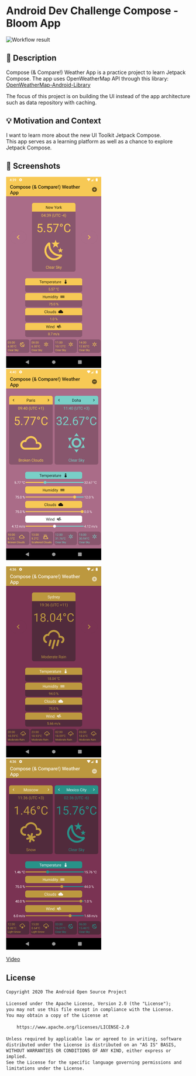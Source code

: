 # Android Dev Challenge Compose - Bloom App

![Workflow result](https://github.com/noelchew/android-dev-challenge-compose-week-4/workflows/Check/badge.svg)


## :scroll: Description
Compose (& Compare!) Weather App is a practice project to learn Jetpack Compose.
The app uses OpenWeatherMap API through this library: [OpenWeatherMap-Android-Library](https://github.com/KwabenBerko/OpenWeatherMap-Android-Library)

The focus of this project is on building the UI instead of the app architecture such as data repository with caching.

## :bulb: Motivation and Context
I want to learn more about the new UI Toolkit Jetpack Compose.  
This app serves as a learning platform as well as a chance to explore Jetpack Compose.

## :camera_flash: Screenshots
<img src="/results/screenshot_1.png" width="260">&emsp;<img src="/results/screenshot_2.png" width="260">

<img src="/results/screenshot_1_dark.png" width="260">&emsp;<img src="/results/screenshot_2_dark.png" width="260">

[Video](https://github.com/NoelChew/android-dev-challenge-compose-week-4/blob/main/results/video.mp4)

## License
```
Copyright 2020 The Android Open Source Project

Licensed under the Apache License, Version 2.0 (the "License");
you may not use this file except in compliance with the License.
You may obtain a copy of the License at

    https://www.apache.org/licenses/LICENSE-2.0

Unless required by applicable law or agreed to in writing, software
distributed under the License is distributed on an "AS IS" BASIS,
WITHOUT WARRANTIES OR CONDITIONS OF ANY KIND, either express or implied.
See the License for the specific language governing permissions and
limitations under the License.
```